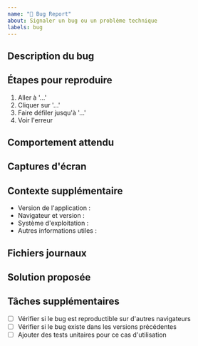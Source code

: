 ```yaml
---
name: "🐞 Bug Report"
about: Signaler un bug ou un problème technique
labels: bug
---
```


## Description du bug
<!-- Une description claire et concise du bug -->

## Étapes pour reproduire
1. Aller à '...'
2. Cliquer sur '...'
3. Faire défiler jusqu'à '...'
4. Voir l'erreur

## Comportement attendu
<!-- Une description claire et concise de ce à quoi vous vous attendiez. -->

## Captures d'écran
<!-- Si applicable, ajoutez des captures d'écran pour expliquer votre problème. -->

## Contexte supplémentaire
- Version de l'application : 
- Navigateur et version : 
- Système d'exploitation : 
- Autres informations utiles : 

## Fichiers journaux
<!-- Si disponible, ajoutez des extraits des journaux d'erreurs. -->

## Solution proposée
<!-- Avez-vous des idées pour résoudre ce bug ? -->

## Tâches supplémentaires
- [ ] Vérifier si le bug est reproductible sur d'autres navigateurs
- [ ] Vérifier si le bug existe dans les versions précédentes
- [ ] Ajouter des tests unitaires pour ce cas d'utilisation
